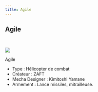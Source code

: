 ```yaml
---
title: Agile
---
```


Agile
-----

 


![](/images/stories/saga/gundamseed/images/vaisseaux/agile.jpg)


Agile  
  
- Type : Hélicopter de combat   
- Créateur : ZAFT   
- Mecha Designer : Kimitoshi Yamane   
- Armement : Lance missiles, mitrailleuse.

